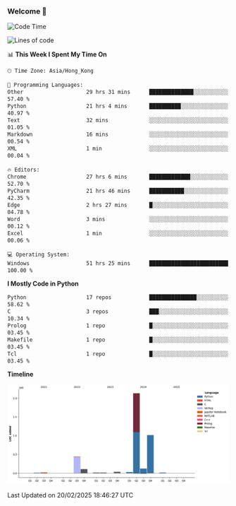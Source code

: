 ### Welcome 👋

<!--START_SECTION:waka-->
![Code Time](http://img.shields.io/badge/Code%20Time-1%2C487%20hrs%2054%20mins-blue)

![Lines of code](https://img.shields.io/badge/From%20Hello%20World%20I%27ve%20Written-4.0%20million%20lines%20of%20code-blue)

📊 **This Week I Spent My Time On** 

```text
🕑︎ Time Zone: Asia/Hong_Kong

💬 Programming Languages: 
Other                    29 hrs 31 mins      ██████████████░░░░░░░░░░░   57.40 % 
Python                   21 hrs 4 mins       ██████████░░░░░░░░░░░░░░░   40.97 % 
Text                     32 mins             ░░░░░░░░░░░░░░░░░░░░░░░░░   01.05 % 
Markdown                 16 mins             ░░░░░░░░░░░░░░░░░░░░░░░░░   00.54 % 
XML                      1 min               ░░░░░░░░░░░░░░░░░░░░░░░░░   00.04 % 

🔥 Editors: 
Chrome                   27 hrs 6 mins       █████████████░░░░░░░░░░░░   52.70 % 
PyCharm                  21 hrs 46 mins      ███████████░░░░░░░░░░░░░░   42.35 % 
Edge                     2 hrs 27 mins       █░░░░░░░░░░░░░░░░░░░░░░░░   04.78 % 
Word                     3 mins              ░░░░░░░░░░░░░░░░░░░░░░░░░   00.12 % 
Excel                    1 min               ░░░░░░░░░░░░░░░░░░░░░░░░░   00.06 % 

💻 Operating System: 
Windows                  51 hrs 25 mins      █████████████████████████   100.00 % 
```

**I Mostly Code in Python** 

```text
Python                   17 repos            ███████████████░░░░░░░░░░   58.62 % 
C                        3 repos             ███░░░░░░░░░░░░░░░░░░░░░░   10.34 % 
Prolog                   1 repo              █░░░░░░░░░░░░░░░░░░░░░░░░   03.45 % 
Makefile                 1 repo              █░░░░░░░░░░░░░░░░░░░░░░░░   03.45 % 
Tcl                      1 repo              █░░░░░░░░░░░░░░░░░░░░░░░░   03.45 % 
```



**Timeline**

![Lines of Code chart](https://raw.githubusercontent.com/xhj2501/xhj2501/main/assets/bar_graph.png)


 Last Updated on 20/02/2025 18:46:27 UTC
<!--END_SECTION:waka-->

